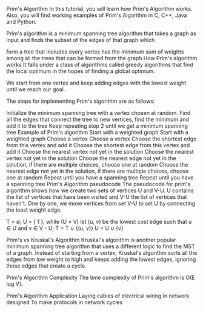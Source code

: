 Prim's Algorithm
In this tutorial, you will learn how Prim's Algorithm works. Also, you will find working examples of Prim's Algorithm in C, C++, Java and Python.

Prim's algorithm is a minimum spanning tree algorithm that takes a graph as input and finds the subset of the edges of that graph which

form a tree that includes every vertex
has the minimum sum of weights among all the trees that can be formed from the graph
How Prim's algorithm works
It falls under a class of algorithms called greedy algorithms that find the local optimum in the hopes of finding a global optimum.

We start from one vertex and keep adding edges with the lowest weight until we reach our goal.

The steps for implementing Prim's algorithm are as follows:

Initialize the minimum spanning tree with a vertex chosen at random.
Find all the edges that connect the tree to new vertices, find the minimum and add it to the tree
Keep repeating step 2 until we get a minimum spanning tree
Example of Prim's algorithm
Start with a weighted graph
Start with a weighted graph
Choose a vertex
Choose a vertex
Choose the shortest edge from this vertex and add it
Choose the shortest edge from this vertex and add it
Choose the nearest vertex not yet in the solution
Choose the nearest vertex not yet in the solution
Choose the nearest edge not yet in the solution, if there are multiple choices, choose one at random
Choose the nearest edge not yet in the solution, if there are multiple choices, choose one at random
Repeat until you have a spanning tree
Repeat until you have a spanning tree
Prim's Algorithm pseudocode
The pseudocode for prim's algorithm shows how we create two sets of vertices U and V-U. U contains the list of vertices that have been visited and V-U the list of vertices that haven't. One by one, we move vertices from set V-U to set U by connecting the least weight edge.

T = ∅;
U = { 1 };
while (U ≠ V)
    let (u, v) be the lowest cost edge such that u ∈ U and v ∈ V - U;
    T = T ∪ {(u, v)}
    U = U ∪ {v}
    
Prim's vs Kruskal's Algorithm
Kruskal's algorithm is another popular minimum spanning tree algorithm that uses a different logic to find the MST of a graph. Instead of starting from a vertex, Kruskal's algorithm sorts all the edges from low weight to high and keeps adding the lowest edges, ignoring those edges that create a cycle.

Prim's Algorithm Complexity
The time complexity of Prim's algorithm is O(E log V).

Prim's Algorithm Application
Laying cables of electrical wiring
In network designed
To make protocols in network cycles